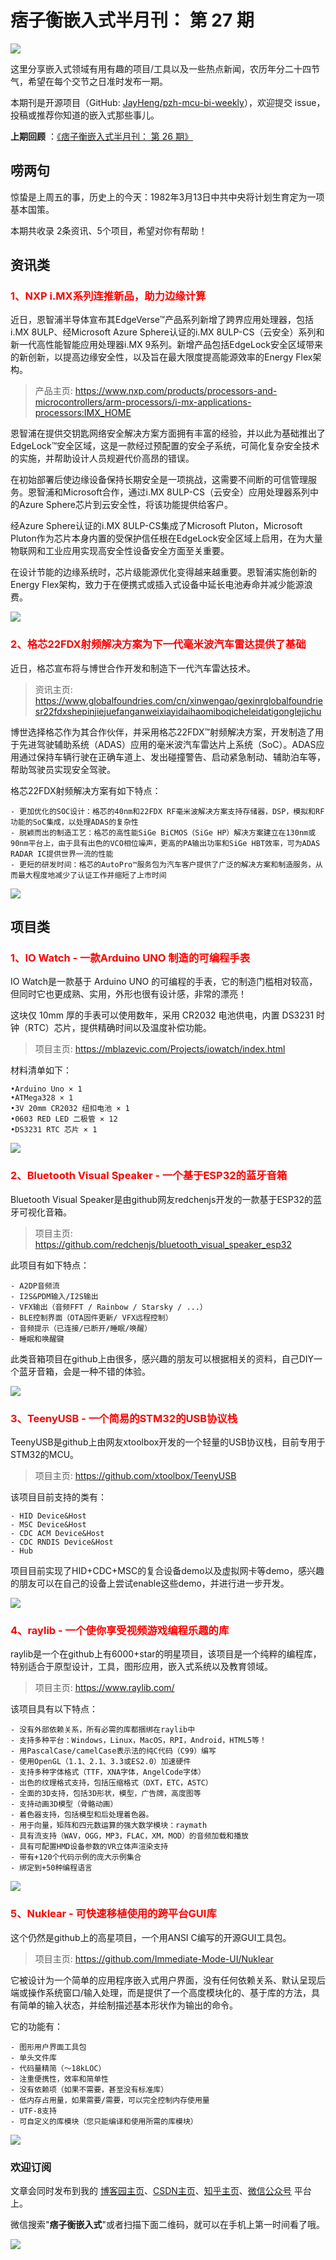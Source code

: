 # 痞子衡嵌入式半月刊： 第 27 期

![](http://henjay724.com/image/cnblogs/pzh_mcu_bi_weekly.PNG)

这里分享嵌入式领域有用有趣的项目/工具以及一些热点新闻，农历年分二十四节气，希望在每个交节之日准时发布一期。

本期刊是开源项目（GitHub: [JayHeng/pzh-mcu-bi-weekly](https://github.com/JayHeng/pzh-mcu-bi-weekly)），欢迎提交 issue，投稿或推荐你知道的嵌入式那些事儿。

**上期回顾** ：[《痞子衡嵌入式半月刊： 第 26 期》](https://www.cnblogs.com/henjay724/p/14461270.html)

## 唠两句

惊蛰是上周五的事，历史上的今天：1982年3月13日中共中央将计划生育定为一项基本国策。

本期共收录 2条资讯、5个项目，希望对你有帮助！

## 资讯类

### <font color="red">1、NXP i.MX系列连推新品，助力边缘计算</font>

近日，恩智浦半导体宣布其EdgeVerse™产品系列新增了跨界应用处理器，包括i.MX 8ULP、经Microsoft Azure Sphere认证的i.MX 8ULP-CS（云安全）系列和新一代高性能智能应用处理器i.MX 9系列。新增产品包括EdgeLock安全区域带来的新创新，以提高边缘安全性，以及旨在最大限度提高能源效率的Energy Flex架构。

> 产品主页: https://www.nxp.com/products/processors-and-microcontrollers/arm-processors/i-mx-applications-processors:IMX_HOME

恩智浦在提供交钥匙网络安全解决方案方面拥有丰富的经验，并以此为基础推出了EdgeLock™安全区域，这是一款经过预配置的安全子系统，可简化复杂安全技术的实施，并帮助设计人员规避代价高昂的错误。

在初始部署后使边缘设备保持长期安全是一项挑战，这需要不间断的可信管理服务。恩智浦和Microsoft合作，通过i.MX 8ULP-CS（云安全）应用处理器系列中的Azure Sphere芯片到云安全性，将该功能提供给客户。

经Azure Sphere认证的i.MX 8ULP-CS集成了Microsoft Pluton，Microsoft Pluton作为芯片本身内置的受保护信任根在EdgeLock安全区域上启用，在为大量物联网和工业应用实现高安全性设备安全方面至关重要。

在设计节能的边缘系统时，芯片级能源优化变得越来越重要。恩智浦实施创新的Energy Flex架构，致力于在便携式或插入式设备中延长电池寿命并减少能源浪费。

![](http://henjay724.com/image/biweekly20210314/i.MX8ULP.png)

### <font color="red">2、格芯22FDX射频解决方案为下一代毫米波汽车雷达提供了基础</font>

近日，格芯宣布将与博世合作开发和制造下一代汽车雷达技术。

> 资讯主页: https://www.globalfoundries.com/cn/xinwengao/gexinrglobalfoundriesr22fdxshepinjiejuefanganweixiayidaihaomiboqicheleidatigonglejichu

博世选择格芯作为其合作伙伴，并采用格芯22FDX™射频解决方案，开发制造了用于先进驾驶辅助系统（ADAS）应用的毫米波汽车雷达片上系统（SoC）。ADAS应用通过保持车辆行驶在正确车道上、发出碰撞警告、启动紧急制动、辅助泊车等，帮助驾驶员实现安全驾驶。

格芯22FDX射频解决方案有如下特点：

```text
- 更加优化的SOC设计：格芯的40nm和22FDX RF毫米波解决方案支持存储器，DSP，模拟和RF功能的SoC集成，以处理ADAS的复杂性
- 脱颖而出的制造工艺：格芯的高性能SiGe BiCMOS（SiGe HP）解决方案建立在130nm或90nm平台上，由于具有出色的VCO相位噪声，更高的PA输出功率和SiGe HBT效率，可为ADAS RADAR IC提供世界一流的性能
- 更短的研发时间：格芯的AutoPro™服务包为汽车客户提供了广泛的解决方案和制造服务，从而最大程度地减少了认证工作并缩短了上市时间
```

![](http://henjay724.com/image/biweekly20210314/FDX22.png)

## 项目类

### <font color="red">1、IO Watch - 一款Arduino UNO 制造的可编程手表</font>

IO Watch是一款基于 Arduino UNO 的可编程的手表，它的制造门槛相对较高，但同时它也更成熟、实用，外形也很有设计感，非常的漂亮！

这块仅 10mm 厚的手表可以使用数年，采用 CR2032 电池供电，内置 DS3231 时钟（RTC）芯片，提供精确时间以及温度补偿功能。

> 项目主页: https://mblazevic.com/Projects/iowatch/index.html

材料清单如下：

```text
•Arduino Uno × 1
•ATMega328 × 1
•3V 20mm CR2032 纽扣电池 × 1
•0603 RED LED 二极管 × 12
•DS3231 RTC 芯片 × 1
```

![](http://henjay724.com/image/biweekly20210314/IOWatch.PNG)

### <font color="red">2、Bluetooth Visual Speaker - 一个基于ESP32的蓝牙音箱</font>

Bluetooth Visual Speaker是由github网友redchenjs开发的一款基于ESP32的蓝牙可视化音箱。

> 项目主页: https://github.com/redchenjs/bluetooth_visual_speaker_esp32

此项目有如下特点：

```text
- A2DP音频流
- I2S&PDM输入/I2S输出
- VFX输出（音频FFT / Rainbow / Starsky / ...）
- BLE控制界面（OTA固件更新/ VFX远程控制）
- 音频提示（已连接/已断开/睡眠/唤醒）
- 睡眠和唤醒键
```

此类音箱项目在github上由很多，感兴趣的朋友可以根据相关的资料，自己DIY一个蓝牙音箱，会是一种不错的体验。

![](http://henjay724.com/image/biweekly20210221/Visual_Speaker.png)

### <font color="red">3、TeenyUSB - 一个简易的STM32的USB协议栈</font>

TeenyUSB是github上由网友xtoolbox开发的一个轻量的USB协议栈，目前专用于STM32的MCU。

> 项目主页: https://github.com/xtoolbox/TeenyUSB

该项目目前支持的类有：

```text
- HID Device&Host
- MSC Device&Host
- CDC ACM Device&Host
- CDC RNDIS Device&Host
- Hub 
```

项目目前实现了HID+CDC+MSC的复合设备demo以及虚拟网卡等demo，感兴趣的朋友可以在自己的设备上尝试enable这些demo，并进行进一步开发。

![](http://henjay724.com/image/biweekly20210221/teenyusb.png)

### <font color="red">4、raylib - 一个使你享受视频游戏编程乐趣的库</font>

raylib是一个在github上有6000+star的明星项目，该项目是一个纯粹的编程库，特别适合于原型设计，工具，图形应用，嵌入式系统以及教育领域。

> 项目主页: https://www.raylib.com/

该项目具有以下特点：

```text
- 没有外部依赖关系，所有必需的库都捆绑在raylib中
- 支持多种平台：Windows，Linux，MacOS，RPI，Android，HTML5等！
- 用PascalCase/camelCase表示法的纯C代码（C99）编写
- 使用OpenGL（1.1、2.1、3.3或ES2.0）加速硬件
- 支持多种字体格式（TTF，XNA字体，AngelCode字体）
- 出色的纹理格式支持，包括压缩格式（DXT，ETC，ASTC）
- 全面的3D支持，包括3D形状，模型，广告牌，高度图等
- 支持动画3D模型（骨骼动画）
- 着色器支持，包括模型和后处理着色器。
- 用于向量，矩阵和四元数运算的强大数学模块：raymath
- 具有流支持（WAV，OGG，MP3，FLAC，XM，MOD）的音频加载和播放
- 具有可配置HMD设备参数的VR立体声渲染支持
- 带有+120个代码示例的庞大示例集合
- 绑定到+50种编程语言
```

![](http://henjay724.com/image/biweekly20210314/raylib.png)

### <font color="red">5、Nuklear - 可快速移植使用的跨平台GUI库</font>

这个仍然是github上的高星项目，一个用ANSI C编写的开源GUI工具包。

> 项目主页: https://github.com/Immediate-Mode-UI/Nuklear

它被设计为一个简单的应用程序嵌入式用户界面，没有任何依赖关系、默认呈现后端或操作系统窗口/输入处理，而是提供了一个高度模块化的、基于库的方法，具有简单的输入状态，并绘制描述基本形状作为输出的命令。

它的功能有：

```text
- 图形用户界面工具包
- 单头文件库
- 代码量精简（〜18kLOC）
- 注重便携性，效率和简单性
- 没有依赖项（如果不需要，甚至没有标准库）
- 低内存占用量，如果需要/需要，可以完全控制内存使用量
- UTF-8支持
- 可自定义的库模块（您只能编译和使用所需的库模块）
```

![](http://henjay724.com/image/biweekly20210314/Nuklear.gif)


### 欢迎订阅

文章会同时发布到我的 [博客园主页](https://www.cnblogs.com/henjay724/)、[CSDN主页](https://blog.csdn.net/henjay724)、[知乎主页](https://www.zhihu.com/people/henjay724)、[微信公众号](http://weixin.sogou.com/weixin?type=1&query=痞子衡嵌入式) 平台上。

微信搜索"__痞子衡嵌入式__"或者扫描下面二维码，就可以在手机上第一时间看了哦。

![](http://henjay724.com/image/github/pzhMcu_qrcode_258x258.jpg)

